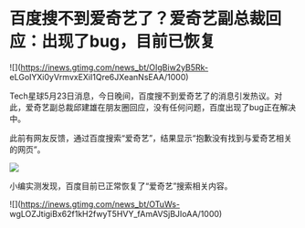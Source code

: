 # 百度搜不到爱奇艺了？爱奇艺副总裁回应：出现了bug，目前已恢复

![](https://inews.gtimg.com/news_bt/OIgBiw2yB5Rk-
eLGoIYXi0yVrmvxEXiI1Qre6JXeanNsEAA/1000)

Tech星球5月23日消息，今日晚间，百度搜不到爱奇艺了的消息引发热议。对此，爱奇艺副总裁邱建雄在朋友圈回应，没有任何问题，百度出现了bug正在解决中。

此前有网友反馈，通过百度搜索“爱奇艺”，结果显示“抱歉没有找到与爱奇艺相关的网页”。

![](https://inews.gtimg.com/news_bt/OTlnJVuEkBHCrpRy2v3Vtw_9p7vChVEtT06BxgB_XKFiUAA/1000)

小编实测发现，百度目前已正常恢复了“爱奇艺”搜索相关内容。

![](https://inews.gtimg.com/news_bt/OTuWs-
wgLOZJtigiBx62f1kH2fwyT5HVY_fAmAVSjBJIoAA/1000)

